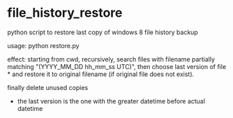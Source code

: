 file_history_restore
====================

python script to restore last copy of windows 8 file history backup

usage:
python restore.py

effect:
starting from cwd, recursively, search files with filename partially matching "(YYYY_MM_DD hh_mm_ss UTC)", then choose last version of file * and restore it to original filename (if original file does not exist).

finally delete unused copies

* the last version is the one with the greater datetime before actual datetime
